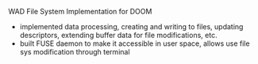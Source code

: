 WAD File System Implementation for DOOM
- implemented data processing, creating and writing to files, updating descriptors, extending buffer data for file modifications, etc.
- built FUSE daemon to make it accessible in user space, allows use file sys modification through terminal
